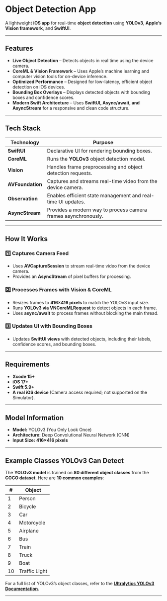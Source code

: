 # Object Detection App  

A lightweight **iOS app** for real-time **object detection** using **YOLOv3**, **Apple’s Vision framework**, and **SwiftUI**.

---

## Features  

- **Live Object Detection** – Detects objects in real time using the device camera.  
- **CoreML & Vision Framework** – Uses Apple’s machine learning and computer vision tools for on-device inference.  
- **Optimized Performance** – Designed for low-latency, efficient object detection on iOS devices.  
- **Bounding Box Overlays** – Displays detected objects with bounding boxes and confidence scores.  
- **Modern Swift Architecture** – Uses **SwiftUI, Async/await, and AsyncStream** for a responsive and clean code structure.  

---

## Tech Stack  

| **Technology**   | **Purpose**  |
|------------------|-------------|
| **SwiftUI**      | Declarative UI for rendering bounding boxes. |
| **CoreML**       | Runs the **YOLOv3** object detection model. |
| **Vision**       | Handles frame preprocessing and object detection requests. |
| **AVFoundation** | Captures and streams real-time video from the device camera. |
| **Observation**  | Enables efficient state management and real-time UI updates. |
| **AsyncStream**  | Provides a modern way to process camera frames asynchronously. |

---

## How It Works  

### 1️⃣ Captures Camera Feed  
- Uses **AVCaptureSession** to stream real-time video from the device camera.  
- Provides an **AsyncStream** of pixel buffers for processing.  

### 2️⃣ Processes Frames with Vision & CoreML  
- Resizes frames to **416×416 pixels** to match the YOLOv3 input size.  
- Runs **YOLOv3 via VNCoreMLRequest** to detect objects in each frame.  
- Uses **async/await** to process frames without blocking the main thread.  

### 3️⃣ Updates UI with Bounding Boxes  
- Updates **SwiftUI views** with detected objects, including their labels, confidence scores, and bounding boxes.  

---

## Requirements  

- **Xcode 15+**  
- **iOS 17+**  
- **Swift 5.9+**  
- **A real iOS device** (Camera access required; not supported on the Simulator).  

---

## Model Information  

- **Model:** YOLOv3 (You Only Look Once)  
- **Architecture:** Deep Convolutional Neural Network (CNN)  
- **Input Size:** **416×416 pixels**  

---

## Example Classes YOLOv3 Can Detect  

The **YOLOv3 model** is trained on **80 different object classes** from the **COCO dataset**. Here are **10 common examples**:

| #  | Object        |
|----|--------------|
| 1  | Person       |
| 2  | Bicycle      |
| 3  | Car          |
| 4  | Motorcycle   |
| 5  | Airplane     |
| 6  | Bus          |
| 7  | Train        |
| 8  | Truck        |
| 9  | Boat         |
| 10 | Traffic Light |

For a full list of YOLOv3’s object classes, refer to the **[Ultralytics YOLOv3 Documentation](https://docs.ultralytics.com/models/yolov3/)**.

---
